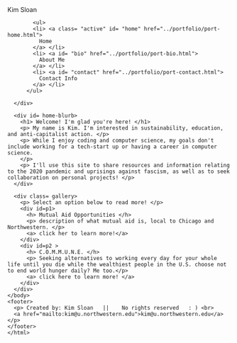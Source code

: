 <html>
    <head>
        <title> Kim Sloan's Portfolio </title>
        <link rel="stylesheet" type="text/css" href="portfolio.css"/>
    </head>
    <body>
      <div class= "menu-bar" >
        <h> Kim Sloan </h>

            <ul>
            <li> <a class= "active" id= "home" href="../portfolio/port-home.html">
              Home
            </a> </li>
            <li> <a id= "bio" href="../portfolio/port-bio.html">
              About Me
            </a> </li>
            <li> <a id= "contact" href="../portfolio/port-contact.html">
              Contact Info
            </a> </li>
          </ul>

      </div>

      <div id= home-blurb>
        <h1> Welcome! I'm glad you're here! </h1>
        <p> My name is Kim. I'm interested in sustainability, education, and anti-capitalist action. </p>
        <p> While I enjoy coding and computer science, my goals don't include working for a tech-start up or having a career in computer science.
        </p>
        <p> I'll use this site to share resources and information relating to the 2020 pandemic and uprisings against fascism, as well as to seek collaboration on personal projects! </p>
      </div>

      <div class= gallery>
        <p> Select an option below to read more! </p>
        <div id=p1>
          <h> Mutual Aid Opportunities </h>
          <p> description of what mutual aid is, local to Chicago and Northwestern. </p>
          <a> click her to learn more!</a>
        </div>
        <div id=p2 >
          <h> C.O.M.M.U.N.E. </h>
          <p> Seeking alternatives to working every day for your whole life until you die while the wealthiest people in the U.S. choose not to end world hunger daily? Me too.</p>
          <a> click here to learn more! </a>
        </div>
      </div>
    </body>
    <footer>
      <p> Created by: Kim Sloan   ||    No rights reserved   : ) <br>
      <a href="mailto:kim@u.northwestern.edu">kim@u.northwestern.edu</a></p>
    </footer>
    </html>
